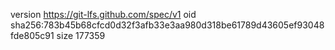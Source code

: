 version https://git-lfs.github.com/spec/v1
oid sha256:783b45b68cfcd0d32f3afb33e3aa980d318be61789d43605ef93048fde805c91
size 177359
